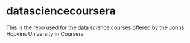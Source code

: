 # datasciencecoursera
This is the repo used for the data science courses offered by the Johns Hopkins University in Coursera
